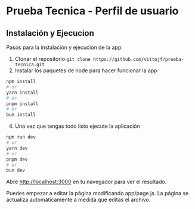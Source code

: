 
# Prueba Tecnica - Perfil de usuario



## Instalación y Ejecucion
Pasos para la instalación y ejecucion de la app:

 1. Clonar el repositorio `git clone https://github.com/vittojf/prueba-tecnica.git`
 2. Instalar los paquetes de node para hacer funcionar la app
 ```bash
npm install
# or
yarn install
# or
pnpm install
# or
bun install
```
 4. Una vez que tengas todo listo ejecute la aplicación
```bash
npm run dev
# or
yarn dev
# or
pnpm dev
# or
bun dev
```

Abre [http://localhost:3000](http://localhost:3000) en tu navegador para ver el resultado.

Puedes empezar a editar la página modificando app/page.js. La página se actualiza automáticamente a medida que editas el archivo.


